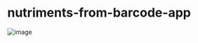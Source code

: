 # nutriments-from-barcode-app

![image](https://user-images.githubusercontent.com/33124382/222901128-ebfcbb42-5262-4f37-a8cb-82006fd89736.png)
